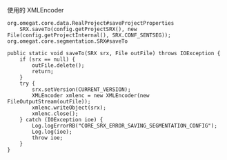 使用的 XMLEncoder

    org.omegat.core.data.RealProject#saveProjectProperties
        SRX.saveTo(config.getProjectSRX(), new File(config.getProjectInternal(), SRX.CONF_SENTSEG));
    org.omegat.core.segmentation.SRX#saveTo
    
    public static void saveTo(SRX srx, File outFile) throws IOException {
        if (srx == null) {
            outFile.delete();
            return;
        }
        try {
            srx.setVersion(CURRENT_VERSION);
            XMLEncoder xmlenc = new XMLEncoder(new FileOutputStream(outFile));
            xmlenc.writeObject(srx);
            xmlenc.close();
        } catch (IOException ioe) {
            Log.logErrorRB("CORE_SRX_ERROR_SAVING_SEGMENTATION_CONFIG");
            Log.log(ioe);
            throw ioe;
        }
    }
